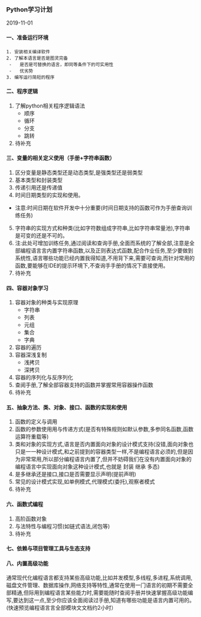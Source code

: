 ### Python学习计划

2019-11-01

#### 一、准备运行环境

	1. 安装相关编译软件
 	2. 了解本语言是否是图灵完备
     -   是否是可替换的语言，即同等条件下的可实用性
     -   优劣势
 	3. 编写运行简短的程序



#### 二、程序逻辑

1.  了解python相关程序逻辑语法
    -   顺序
    -   循环
    -   分支
    -   跳转
2.  待补充



#### 三、变量的相关定义使用（手册+字符串函数）

1. 区分变量是静态类型还是动态类型,是强类型还是弱类型
2. 基本类型和封装类型
3. 传递引用还是传递值
4. 时间日期类型的实现和使用。
-   注意:时间日期在软件开发中十分重要(时间日期支持的函数可作为手册查询训练任务)
5. 字符串的实现方式和种类(比如字符数组成字符串,比如字符串常量池),字符串是可变的还是不可的。
6. 注:此处可增加训练任务,通过阅读和查询手册,全面而系统的了解全部,注意是全部编程语言言内置字符串函数,以及正则表达式函数,配合作业任务,至少要做到系统性,语言哪些功能已经内置我得知道,不用背下来,需要可查询,而针对常用的函数,要能够在IDE的提示环境下,不查询手手册的情况下直接使用。
7. 待补充



#### 四、容器对象学习

1. 容器对象的种类与实现原理
    -   字符串
    -   列表
    -   元组
    -   集合
    -   字典
2. 容器的遍历
3. 容器深浅复制
    -   浅拷贝
    -   深拷贝
4. 容器的序列化与反序列化
5. 查阅手册,了解全部容器支持的函数并掌握常用容器操作函数
6. 待补充



#### 五、抽象方法、类、对象、接口、函数的实现和使用

1. 函数的定义与调用
2. 函数的参数使用用与传递方式(是否有特殊规则如默认参数,多参同名函数,函数运算符重载等)
3. 类和对象的实现方式,语言是否内置面向对象的设计模式支持(没错,面向对象也只是一一种设计模式,和之前提到的容器类型一样,不是编程语言必须的,但是因为非常常用,所以部分编程语言内置了,但并不妨碍我们在没有内置面向对象的编程语言中实现面向对象这种设计模式,也就是 封装 继承 多态)
4. 是多继承还是接口,接口是否需要显示声明(提前声明)
5. 常⻅的设计模式实现,如单例模式,代理模式(委托),观察者模式
6. 待补充



#### 六、函数式编程

1. 高阶函数对象
2. 与法特性与编程习惯(如链式语法,闭包等)
3. 待补充



#### 七、依赖与项目管理工具与生态支持





#### 八、内置高级功能

通常现代化编程语言都支持某些高级功能,比如并发模型,多线程,多进程,系统调用,磁盘文件管理、数据库操作,网络支持等特性,通常在使用一⻔语言的初期不需要全部精通,但际用到编程语言某些能力时,需要能随时查阅手册并快速掌握高级功能编写,要达到这一点,至少你应该全面阅读过手册,知道有哪些功能是语言内置可用的。(快速预览编程语言言全部模块文文档约2小时）